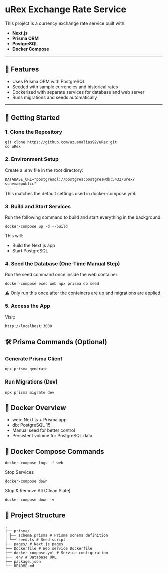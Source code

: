 # uRex Exchange Rate Service

This project is a currency exchange rate service built with:

- **Next.js**
- **Prisma ORM**
- **PostgreSQL**
- **Docker Compose**

---

## 🧾 Features

- Uses Prisma ORM with PostgreSQL
- Seeded with sample currencies and historical rates
- Dockerized with separate services for database and web server
- Runs migrations and seeds automatically

---

## 🚀 Getting Started

### 1. Clone the Repository

```
git clone https://github.com/azuanalias92/uRex.git
cd uRex
```

### 2. Environment Setup

Create a .env file in the root directory:

```
DATABASE_URL="postgresql://postgres:postgres@db:5432/urex?schema=public"
```

This matches the default settings used in docker-compose.yml.

### 3. Build and Start Services

Run the following command to build and start everything in the background:

```
docker-compose up -d --build
```

This will:

- Build the Next.js app
- Start PostgreSQL

### 4. Seed the Database (One-Time Manual Step)

Run the seed command once inside the web container:

```
docker-compose exec web npx prisma db seed
```

⚠️ Only run this once after the containers are up and migrations are applied.

### 5. Access the App

Visit:

```
http://localhost:3000
```

## 🛠 Prisma Commands (Optional)

### Generate Prisma Client

```
npx prisma generate
```

### Run Migrations (Dev)

```
npx prisma migrate dev
```

## 🐳 Docker Overview

- web: Next.js + Prisma app
- db: PostgreSQL 15
- Manual seed for better control
- Persistent volume for PostgreSQL data

## 🔧 Docker Compose Commands

```
docker-compose logs -f web
```

Stop Services

```
docker-compose down
```

Stop & Remove All (Clean Slate)

```
docker-compose down -v
```

## 📁 Project Structure

```
.
├── prisma/
│ ├── schema.prisma # Prisma schema definition
│ └── seed.ts # Seed script
├── pages/ # Next.js pages
├── Dockerfile # Web service Dockerfile
├── docker-compose.yml # Service configuration
├── .env # Database URL
├── package.json
└── README.md
```

